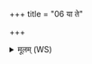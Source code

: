 +++
title = "06 या ते"

+++
<details><summary>मूलम् (WS)</summary>

या ते हेतिर्मिढुष्टम हस्ते बभूव ते धनुः । (पा. हेतिर्मीढुष्टम)  
तया त्वं विश्वतो अस्मनयक्ष्मया परि भुज ॥ ७ ॥
</details>